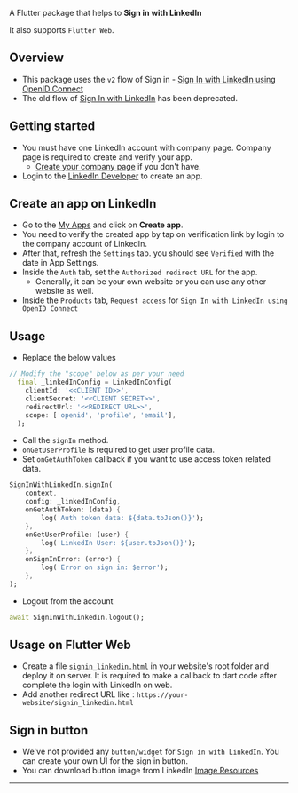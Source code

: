 A Flutter package that helps to <b>Sign in with LinkedIn</b>

It also supports `Flutter Web`.

## Overview

- This package uses the `v2` flow of Sign in - [Sign In with LinkedIn using OpenID Connect]
- The old flow of [Sign In with LinkedIn] has been deprecated.

## Getting started

- You must have one LinkedIn account with company page. Company page is required to create and verify your app.
  - [Create your company page] if you don't have.
- Login to the [LinkedIn Developer] to create an app.

## Create an app on LinkedIn
- Go to the [My Apps] and click on <b>Create app</b>.
- You need to verify the created app by tap on verification link by login to the company account of LinkedIn.
- After that, refresh the `Settings` tab. you should see `Verified` with the date in App Settings.
- Inside the `Auth` tab, set the `Authorized redirect URL` for the app.
  - Generally, it can be your own website or you can use any other website as well.
- Inside the `Products` tab, `Request access` for `Sign In with LinkedIn using OpenID Connect`

## Usage

- Replace the below values

```dart
// Modify the "scope" below as per your need
  final _linkedInConfig = LinkedInConfig(
    clientId: '<<CLIENT ID>>',
    clientSecret: '<<CLIENT SECRET>>',
    redirectUrl: '<<REDIRECT URL>>',
    scope: ['openid', 'profile', 'email'],
  );
```

- Call the `signIn` method.
- `onGetUserProfile` is required to get user profile data.
- Set `onGetAuthToken` callback if you want to use access token related data.
  
```dart
SignInWithLinkedIn.signIn(
    context,
    config: _linkedInConfig,
    onGetAuthToken: (data) {
        log('Auth token data: ${data.toJson()}');
    },
    onGetUserProfile: (user) {
        log('LinkedIn User: ${user.toJson()}');
    },
    onSignInError: (error) {
        log('Error on sign in: $error');
    },
);
```

- Logout from the account

```dart
await SignInWithLinkedIn.logout();
```

## Usage on Flutter Web

- Create a file [`signin_linkedin.html`] in your website's root folder and deploy it on server. It is required to make a callback to dart code after complete the login with LinkedIn on web.
- Add another redirect URL like : `https://your-website/signin_linkedin.html`

## Sign in button

- We've not provided any `button/widget` for `Sign in with LinkedIn`. You can create your own UI for the sign in button.
- You can download button image from LinkedIn [Image Resources]

---

[Sign In with LinkedIn using OpenID Connect]: https://learn.microsoft.com/en-us/linkedin/consumer/integrations/self-serve/sign-in-with-linkedin-v2
[Sign In with LinkedIn]: https://learn.microsoft.com/en-us/linkedin/consumer/integrations/self-serve/sign-in-with-linkedin
[LinkedIn Developer]: https://developer.linkedin.com/
[Create your company page]: https://www.linkedin.com/company/setup/new/
[My Apps]: https://www.linkedin.com/developers/apps
[Image Resources]: https://learn.microsoft.com/en-us/linkedin/consumer/integrations/self-serve/sign-in-with-linkedin-v2#image-resources

[`signin_linkedin.html`]: example/web/signin_linkedin.html
